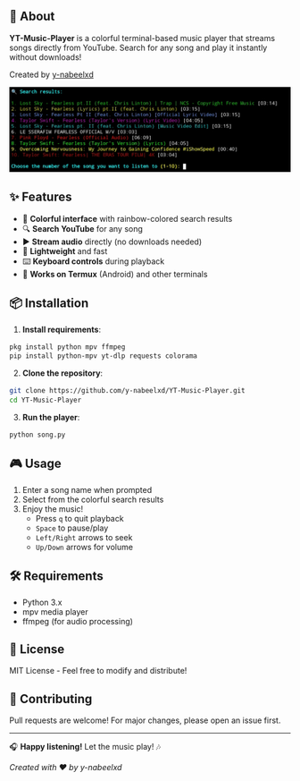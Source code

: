 ## 🌟 About
**YT-Music-Player** is a colorful terminal-based music player that streams songs directly from YouTube. Search for any song and play it instantly without downloads!

Created by [y-nabeelxd](https://github.com/y-nabeelxd)

![Demo Screenshot](demo.jpg)

## ✨ Features
- 🎨 **Colorful interface** with rainbow-colored search results
- 🔍 **Search YouTube** for any song
- ▶️ **Stream audio** directly (no downloads needed)
- 🚀 **Lightweight** and fast
- ⌨️ **Keyboard controls** during playback
- 📱 **Works on Termux** (Android) and other terminals

## 📦 Installation
1. **Install requirements**:
```bash
pkg install python mpv ffmpeg
pip install python-mpv yt-dlp requests colorama
```

2. **Clone the repository**:
```bash
git clone https://github.com/y-nabeelxd/YT-Music-Player.git
cd YT-Music-Player
```

3. **Run the player**:
```bash
python song.py
```

## 🎮 Usage
1. Enter a song name when prompted
2. Select from the colorful search results
3. Enjoy the music!
   - Press `q` to quit playback
   - `Space` to pause/play
   - `Left/Right` arrows to seek
   - `Up/Down` arrows for volume

## 🛠️ Requirements
- Python 3.x
- mpv media player
- ffmpeg (for audio processing)

## 📜 License
MIT License - Feel free to modify and distribute!

## 🤝 Contributing
Pull requests are welcome! For major changes, please open an issue first.

---

🎧 **Happy listening!** Let the music play! 🎶

*Created with ❤️ by y-nabeelxd*
